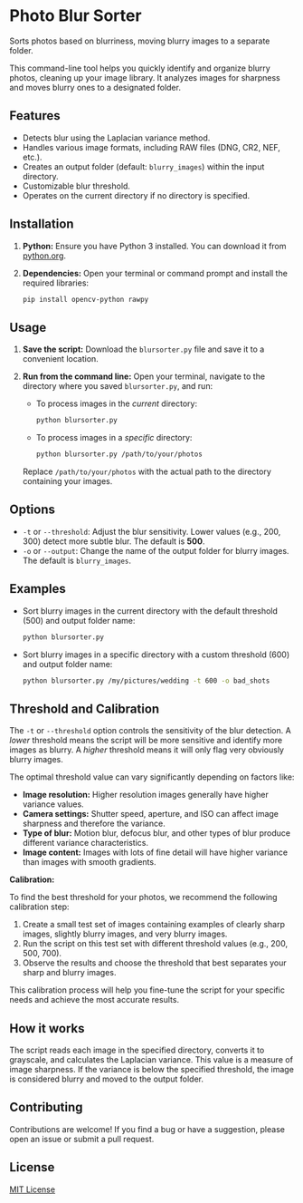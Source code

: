 # Photo Blur Sorter

Sorts photos based on blurriness, moving blurry images to a separate folder.

This command-line tool helps you quickly identify and organize blurry photos, cleaning up your image library. It analyzes images for sharpness and moves blurry ones to a designated folder.

## Features

*   Detects blur using the Laplacian variance method.
*   Handles various image formats, including RAW files (DNG, CR2, NEF, etc.).
*   Creates an output folder (default: `blurry_images`) within the input directory.
*   Customizable blur threshold.
*   Operates on the current directory if no directory is specified.

## Installation

1.  **Python:** Ensure you have Python 3 installed. You can download it from [python.org](https://www.python.org/downloads/).
2.  **Dependencies:** Open your terminal or command prompt and install the required libraries:

    ```bash
    pip install opencv-python rawpy
    ```

## Usage

1.  **Save the script:** Download the `blursorter.py` file and save it to a convenient location.
2.  **Run from the command line:** Open your terminal, navigate to the directory where you saved `blursorter.py`, and run:

    *   To process images in the *current* directory:

        ```bash
        python blursorter.py
        ```

    *   To process images in a *specific* directory:

        ```bash
        python blursorter.py /path/to/your/photos
        ```

    Replace `/path/to/your/photos` with the actual path to the directory containing your images.

## Options

*   `-t` or `--threshold`: Adjust the blur sensitivity. Lower values (e.g., 200, 300) detect more subtle blur. The default is **500**.
*   `-o` or `--output`: Change the name of the output folder for blurry images. The default is `blurry_images`.

## Examples

*   Sort blurry images in the current directory with the default threshold (500) and output folder name:

    ```bash
    python blursorter.py
    ```

*   Sort blurry images in a specific directory with a custom threshold (600) and output folder name:

    ```bash
    python blursorter.py /my/pictures/wedding -t 600 -o bad_shots
    ```

## Threshold and Calibration

The `-t` or `--threshold` option controls the sensitivity of the blur detection. A *lower* threshold means the script will be more sensitive and identify more images as blurry. A *higher* threshold means it will only flag very obviously blurry images.

The optimal threshold value can vary significantly depending on factors like:

*   **Image resolution:** Higher resolution images generally have higher variance values.
*   **Camera settings:** Shutter speed, aperture, and ISO can affect image sharpness and therefore the variance.
*   **Type of blur:** Motion blur, defocus blur, and other types of blur produce different variance characteristics.
*   **Image content:** Images with lots of fine detail will have higher variance than images with smooth gradients.

**Calibration:**

To find the best threshold for your photos, we recommend the following calibration step:

1.  Create a small test set of images containing examples of clearly sharp images, slightly blurry images, and very blurry images.
2.  Run the script on this test set with different threshold values (e.g., 200, 500, 700).
3.  Observe the results and choose the threshold that best separates your sharp and blurry images.

This calibration process will help you fine-tune the script for your specific needs and achieve the most accurate results.

## How it works

The script reads each image in the specified directory, converts it to grayscale, and calculates the Laplacian variance. This value is a measure of image sharpness. If the variance is below the specified threshold, the image is considered blurry and moved to the output folder.

## Contributing

Contributions are welcome! If you find a bug or have a suggestion, please open an issue or submit a pull request.

## License

[MIT License](LICENSE)
